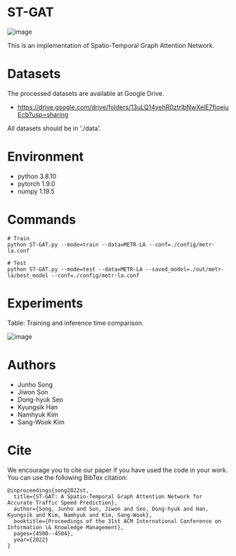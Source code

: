 # ST-GAT


![image](https://user-images.githubusercontent.com/92875660/138129249-05ff06a2-a949-4957-a45a-2a1dfed952ae.png)

This is an implementation of Spatio-Temporal Graph Attention Network.


# Datasets
The processed datasets are available at Google Drive.
* https://drive.google.com/drive/folders/13uLQ14vehR0ztrlbNwXelE7fioejuEcb?usp=sharing

All datasets should be in './data'.


# Environment
* python 3.8.10
* pytorch 1.9.0
* numpy 1.19.5


# Commands

    # Train
    python ST-GAT.py --mode=train --data=METR-LA --conf=./config/metr-la.conf
  
    # Test
    python ST-GAT.py --mode=test --data=METR-LA --saved_model=./out/metr-la/best_model --conf=./config/metr-la.conf


# Experiments

Table: Training and inference time comparison.

![image](https://user-images.githubusercontent.com/92875660/171132693-74119049-db87-4508-a2c2-7a1dde13d846.png)


# Authors

* Junho Song
* Jiwon Son
* Dong-hyuk Seo
* Kyungsik Han
* Namhyuk Kim
* Sang-Wook Kim

# Cite
We encourage you to cite our paper if you have used the code in your work. You can use the following BibTex citation:

    @inproceedings{song2022st,
      title={ST-GAT: A Spatio-Temporal Graph Attention Network for Accurate Traffic Speed Prediction},
      author={Song, Junho and Son, Jiwon and Seo, Dong-hyuk and Han, Kyungsik and Kim, Namhyuk and Kim, Sang-Wook},
      booktitle={Proceedings of the 31st ACM International Conference on Information \& Knowledge Management},
      pages={4500--4504},
      year={2022}
    }
